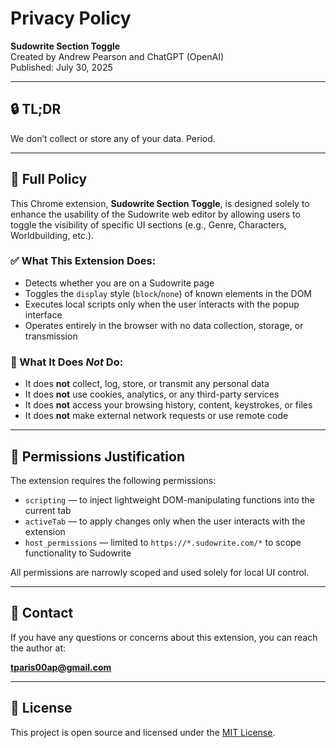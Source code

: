 # Privacy Policy

**Sudowrite Section Toggle**  
Created by Andrew Pearson and ChatGPT (OpenAI)  
Published: July 30, 2025

---

## 🔒 TL;DR

We don’t collect or store any of your data. Period.

---

## 📘 Full Policy

This Chrome extension, **Sudowrite Section Toggle**, is designed solely to enhance the usability of the Sudowrite web editor by allowing users to toggle the visibility of specific UI sections (e.g., Genre, Characters, Worldbuilding, etc.).

### ✅ What This Extension Does:
- Detects whether you are on a Sudowrite page
- Toggles the `display` style (`block`/`none`) of known elements in the DOM
- Executes local scripts only when the user interacts with the popup interface
- Operates entirely in the browser with no data collection, storage, or transmission

### 🚫 What It Does *Not* Do:
- It does **not** collect, log, store, or transmit any personal data
- It does **not** use cookies, analytics, or any third-party services
- It does **not** access your browsing history, content, keystrokes, or files
- It does **not** make external network requests or use remote code

---

## 🔐 Permissions Justification

The extension requires the following permissions:
- `scripting` — to inject lightweight DOM-manipulating functions into the current tab
- `activeTab` — to apply changes only when the user interacts with the extension
- `host_permissions` — limited to `https://*.sudowrite.com/*` to scope functionality to Sudowrite

All permissions are narrowly scoped and used solely for local UI control.

---

## 👥 Contact

If you have any questions or concerns about this extension, you can reach the author at:

**tparis00ap@gmail.com**

---

## 📄 License

This project is open source and licensed under the [MIT License](LICENSE).

